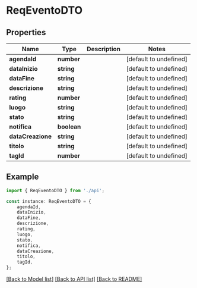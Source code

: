# ReqEventoDTO


## Properties

Name | Type | Description | Notes
------------ | ------------- | ------------- | -------------
**agendaId** | **number** |  | [default to undefined]
**dataInizio** | **string** |  | [default to undefined]
**dataFine** | **string** |  | [default to undefined]
**descrizione** | **string** |  | [default to undefined]
**rating** | **number** |  | [default to undefined]
**luogo** | **string** |  | [default to undefined]
**stato** | **string** |  | [default to undefined]
**notifica** | **boolean** |  | [default to undefined]
**dataCreazione** | **string** |  | [default to undefined]
**titolo** | **string** |  | [default to undefined]
**tagId** | **number** |  | [default to undefined]

## Example

```typescript
import { ReqEventoDTO } from './api';

const instance: ReqEventoDTO = {
    agendaId,
    dataInizio,
    dataFine,
    descrizione,
    rating,
    luogo,
    stato,
    notifica,
    dataCreazione,
    titolo,
    tagId,
};
```

[[Back to Model list]](../README.md#documentation-for-models) [[Back to API list]](../README.md#documentation-for-api-endpoints) [[Back to README]](../README.md)

